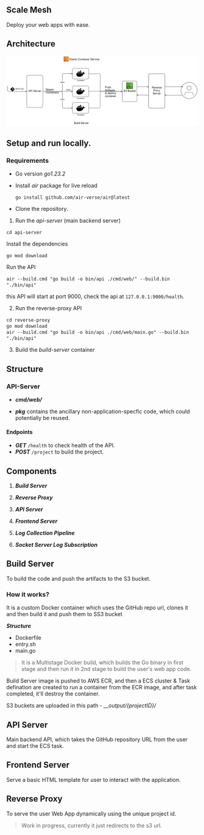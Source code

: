 ## Scale Mesh
Deploy your web apps with ease.

## Architecture
![](./img/arch.png)

## Setup and run locally.

### Requirements
- Go version *go1.23.2*
- Install *air* package for live reload
    ```
    go install github.com/air-verse/air@latest
    ```

- Clone the repository.

1. Run the *api-server* (main backend server)
```
cd api-server
```
Install the dependencies

```
go mod download
```

Run the API
```
air --build.cmd "go build -o bin/api ./cmd/web/" --build.bin "./bin/api"
```

this API will start at port 9000, check the api at ```127.0.0.1:9000/health```.

2. Run the reverse-proxy API

```
cd reverse-proxy
go mod download
air --build.cmd "go build -o bin/api ./cmd/web/main.go" --build.bin "./bin/api"
```
3. Build the *build-server* container

## Structure

### API-Server
- ***cmd/web/***

- ***pkg***
    contains the ancillary non-application-specfic code, which could potentially be reused.

#### Endpoints
- ***GET*** ```/health``` to check health of the API.
- ***POST*** ```/project``` to build the project.


## Components
1. ***Build Server***

2. ***Reverse Proxy***

3. ***API Server***

4. ***Frontend Server***

4. ***Log Collection Pipeline***

5. ***Socket Server Log Subscription***

## Build Server
To build the code and push the artifacts to the S3 bucket.

### How it works?
It is a custom Docker container which uses the GitHub repo url, clones it and then build it and push them to SS3 bucket

***Structure***
- Dockerfile
- entry.sh
- main.go

> It is a Multistage Docker build, which builds the Go binary in first stage and then run it in 2nd stage to build the user's web app code.

Build Server image is pushed to AWS ECR, and then a ECS cluster & Task defination are created to run a container from the ECR image, and after task completed, it'll destroy the container.


S3 buckets are uploaded in this path - *__output/{projectID}/* 

## API Server
Main backend API, which takes the GitHub repository URL from the user and start the ECS task.

## Frontend Server
Serve a basic HTML template for user to interact with the application.

## Reverse Proxy
To serve the user Web App dynamically using the unique project id.

> Work in progress, currently it just redirects to the s3 url.
